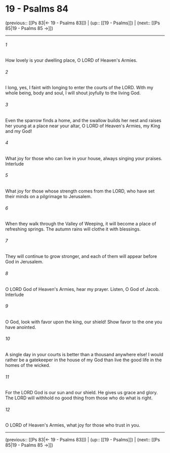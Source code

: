 # 19 - Psalms 84

(previous:: [[Ps 83|← 19 - Psalms 83]]) | (up:: [[19 - Psalms]]) | (next:: [[Ps 85|19 - Psalms 85 →]])

***


###### 1 
How lovely is your dwelling place, O LORD of Heaven's Armies. 

###### 2 
I long, yes, I faint with longing to enter the courts of the LORD. With my whole being, body and soul, I will shout joyfully to the living God. 

###### 3 
Even the sparrow finds a home, and the swallow builds her nest and raises her young at a place near your altar, O LORD of Heaven's Armies, my King and my God! 

###### 4 
What joy for those who can live in your house, always singing your praises. Interlude 

###### 5 
What joy for those whose strength comes from the LORD, who have set their minds on a pilgrimage to Jerusalem. 

###### 6 
When they walk through the Valley of Weeping, it will become a place of refreshing springs. The autumn rains will clothe it with blessings. 

###### 7 
They will continue to grow stronger, and each of them will appear before God in Jerusalem. 

###### 8 
O LORD God of Heaven's Armies, hear my prayer. Listen, O God of Jacob. Interlude 

###### 9 
O God, look with favor upon the king, our shield! Show favor to the one you have anointed. 

###### 10 
A single day in your courts is better than a thousand anywhere else! I would rather be a gatekeeper in the house of my God than live the good life in the homes of the wicked. 

###### 11 
For the LORD God is our sun and our shield. He gives us grace and glory. The LORD will withhold no good thing from those who do what is right. 

###### 12 
O LORD of Heaven's Armies, what joy for those who trust in you.

***

(previous:: [[Ps 83|← 19 - Psalms 83]]) | (up:: [[19 - Psalms]]) | (next:: [[Ps 85|19 - Psalms 85 →]])
